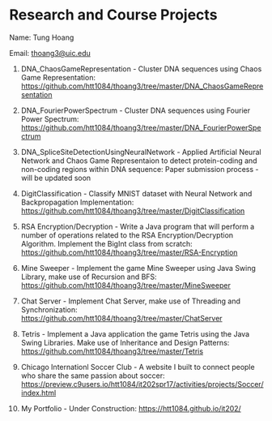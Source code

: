 # Research and Course Projects



Name: Tung Hoang



Email: thoang3@uic.edu	



1. DNA_ChaosGameRepresentation - Cluster DNA sequences using Chaos Game Representation: https://github.com/htt1084/thoang3/tree/master/DNA_ChaosGameRepresentation

2. DNA_FourierPowerSpectrum - Cluster DNA sequences using Fourier Power Spectrum: https://github.com/htt1084/thoang3/tree/master/DNA_FourierPowerSpectrum

3. DNA_SpliceSiteDetectionUsingNeuralNetwork - Applied Artificial Neural Network and Chaos Game Representaion to detect protein-coding and non-coding regions within DNA sequence: Paper submission process - will be updated soon

4. DigitClassification - Classify MNIST dataset with Neural Network and Backpropagation Implementation: https://github.com/htt1084/thoang3/tree/master/DigitClassification

5. RSA Encryption/Decryption - Write a Java program that will perform a number of operations related to the RSA Encryption/Decryption Algorithm. Implement the BigInt class from scratch: https://github.com/htt1084/thoang3/tree/master/RSA-Encryption

6. Mine Sweeper - Implement the game Mine Sweeper using Java Swing Library, make use of Recursion and BFS: https://github.com/htt1084/thoang3/tree/master/MineSweeper

7. Chat Server - Implement Chat Server, make use of Threading and Synchronization: https://github.com/htt1084/thoang3/tree/master/ChatServer

8. Tetris - Implement a Java application the game Tetris using the Java Swing Libraries. Make use of Inheritance and Design Patterns: https://github.com/htt1084/thoang3/tree/master/Tetris

9. Chicago Internationl Soccer Club - A website I built to connect people who share the same passion about soccer: https://preview.c9users.io/htt1084/it202spr17/activities/projects/Soccer/index.html

10. My Portfolio - Under Construction: https://htt1084.github.io/it202/

